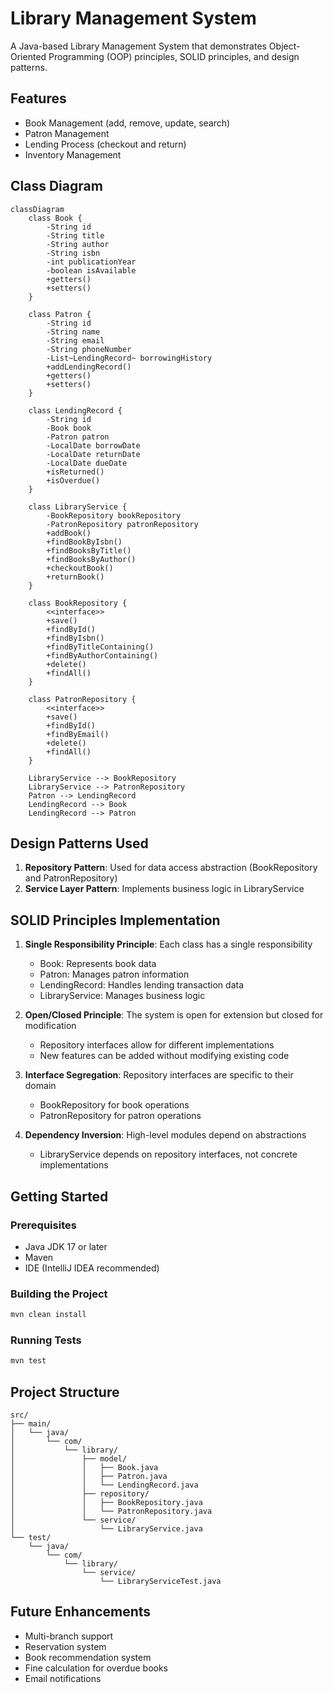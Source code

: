 # Library Management System

A Java-based Library Management System that demonstrates Object-Oriented Programming (OOP) principles, SOLID principles, and design patterns.

## Features

- Book Management (add, remove, update, search)
- Patron Management
- Lending Process (checkout and return)
- Inventory Management

## Class Diagram

```mermaid
classDiagram
    class Book {
        -String id
        -String title
        -String author
        -String isbn
        -int publicationYear
        -boolean isAvailable
        +getters()
        +setters()
    }

    class Patron {
        -String id
        -String name
        -String email
        -String phoneNumber
        -List~LendingRecord~ borrowingHistory
        +addLendingRecord()
        +getters()
        +setters()
    }

    class LendingRecord {
        -String id
        -Book book
        -Patron patron
        -LocalDate borrowDate
        -LocalDate returnDate
        -LocalDate dueDate
        +isReturned()
        +isOverdue()
    }

    class LibraryService {
        -BookRepository bookRepository
        -PatronRepository patronRepository
        +addBook()
        +findBookByIsbn()
        +findBooksByTitle()
        +findBooksByAuthor()
        +checkoutBook()
        +returnBook()
    }

    class BookRepository {
        <<interface>>
        +save()
        +findById()
        +findByIsbn()
        +findByTitleContaining()
        +findByAuthorContaining()
        +delete()
        +findAll()
    }

    class PatronRepository {
        <<interface>>
        +save()
        +findById()
        +findByEmail()
        +delete()
        +findAll()
    }

    LibraryService --> BookRepository
    LibraryService --> PatronRepository
    Patron --> LendingRecord
    LendingRecord --> Book
    LendingRecord --> Patron
```

## Design Patterns Used

1. **Repository Pattern**: Used for data access abstraction (BookRepository and PatronRepository)
2. **Service Layer Pattern**: Implements business logic in LibraryService

## SOLID Principles Implementation

1. **Single Responsibility Principle**: Each class has a single responsibility
   - Book: Represents book data
   - Patron: Manages patron information
   - LendingRecord: Handles lending transaction data
   - LibraryService: Manages business logic

2. **Open/Closed Principle**: The system is open for extension but closed for modification
   - Repository interfaces allow for different implementations
   - New features can be added without modifying existing code

3. **Interface Segregation**: Repository interfaces are specific to their domain
   - BookRepository for book operations
   - PatronRepository for patron operations

4. **Dependency Inversion**: High-level modules depend on abstractions
   - LibraryService depends on repository interfaces, not concrete implementations

## Getting Started

### Prerequisites

- Java JDK 17 or later
- Maven
- IDE (IntelliJ IDEA recommended)

### Building the Project

```bash
mvn clean install
```

### Running Tests

```bash
mvn test
```

## Project Structure

```
src/
├── main/
│   └── java/
│       └── com/
│           └── library/
│               ├── model/
│               │   ├── Book.java
│               │   ├── Patron.java
│               │   └── LendingRecord.java
│               ├── repository/
│               │   ├── BookRepository.java
│               │   └── PatronRepository.java
│               └── service/
│                   └── LibraryService.java
└── test/
    └── java/
        └── com/
            └── library/
                └── service/
                    └── LibraryServiceTest.java
```

## Future Enhancements

- Multi-branch support
- Reservation system
- Book recommendation system
- Fine calculation for overdue books
- Email notifications